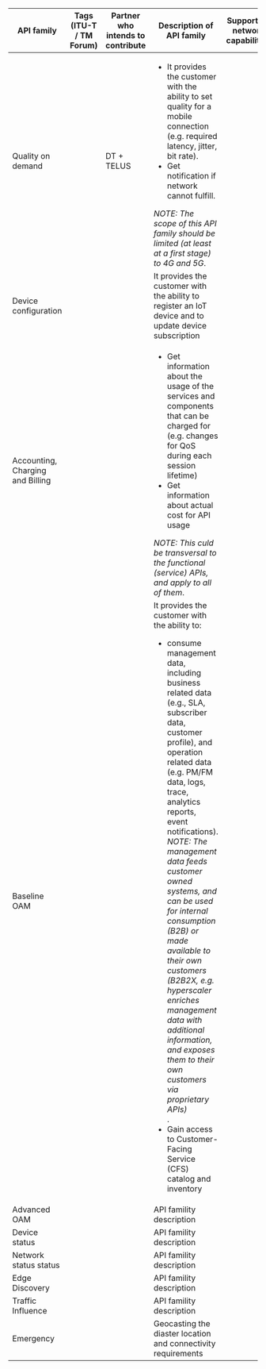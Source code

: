 | API family  | Tags (ITU-T / TM Forum) |  Partner who intends to contribute | Description of API family | Supporting network capabilities | Availability | Relevance | Priority | 
| -----------------------| --------- | ------------ | -------- |----------------------------------------------------|---------------------------|---------------------------------|-------------|
| Quality on demand || DT + TELUS |<ul><li>It provides the customer with the ability to set quality for a mobile connection (e.g. required latency, jitter, bit rate).</li><li>Get notification if network cannot fulfill.</li></ul>*NOTE: The scope of this API family should be limited (at least at a first stage) to 4G and 5G*.| ||||
| Device configuration ||| It provides the customer with the ability to register an IoT device and to update device subscription |||| 
| Accounting, Charging and Billing |||<ul><li>Get information about the usage of the services and components that can be charged for (e.g. changes for QoS during each session lifetime)</li><li>Get information about actual cost for API usage</li></ul>*NOTE: This culd be transversal to the functional (service) APIs, and apply to all of them*.|||||
| Baseline OAM ||| It provides the customer with the ability to:<ul><li>consume management data, including business related data (e.g., SLA, subscriber data, customer profile), and operation related data (e.g. PM/FM data, logs, trace, analytics reports, event notifications).</li>*NOTE: The management data feeds customer owned systems, and can be used for internal consumption (B2B) or made available to their own customers (B2B2X, e.g. hyperscaler enriches management data with additional information, and exposes them to their own customers via proprietary APIs)*<br>.<li>Gain access to Customer-Facing Service (CFS) catalog and inventory</li></ul> |||||
| Advanced OAM ||| API famility description |||||
| Device status ||| API famility description |||||
| Network status status ||| API famility description |||||
| Edge Discovery ||| API famility description |||||
| Traffic Influence |||API famility description ||||| 
| Emergency |||Geocasting the diaster location and connectivity requirements||||
